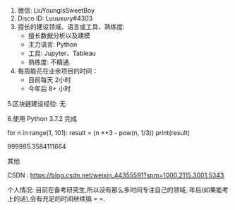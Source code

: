 1. 微信: LiuYoungisSweetBoy
2. Disco ID: Luuuxury#4303
3. 擅长的建设领域、语言或工具、熟练度: 
    - 擅长数据分析以及建模
    - 主力语言: Python 
    - 工具: Jupyter、Tableau
    - 熟练度: 不精通.
4. 每周能花在业余项目的时间：
    - 目前每天 2小时
    - 今年后 8+ 小时
    
5.区块链建设经验: 无

6.使用 Python 3.7.2 完成

for n in range(1, 101):
    result = (n **3 -  pow(n, 1/3))
print(result)

999995.3584111664


其他

CSDN : https://blog.csdn.net/weixin_44355591?spm=1000.2115.3001.5343

个人情况: 目前在备考研究生,所以没有那么多时间专注自己的领域, 年后(如果能考上的话),会有充足的时间继续搞 = =.
